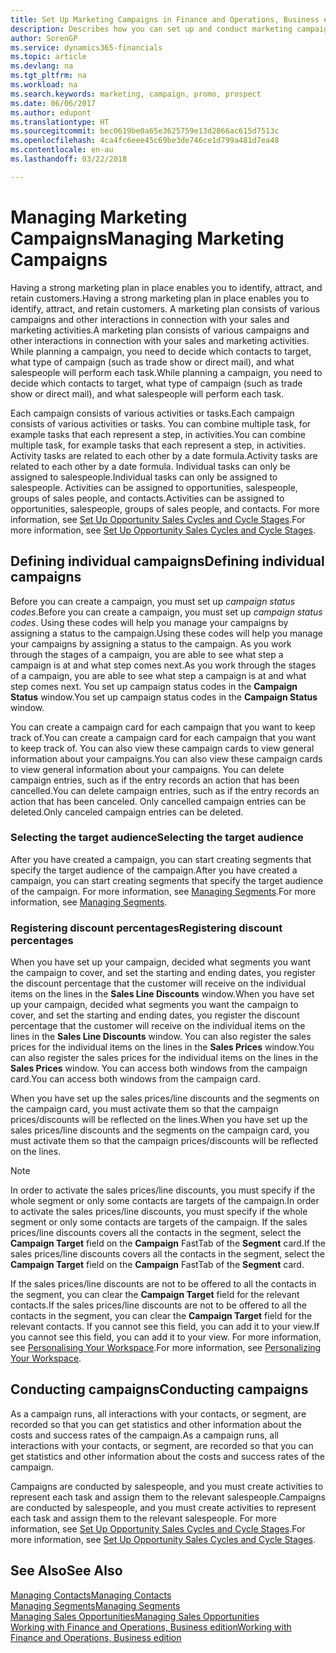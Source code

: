 ```yaml
---
title: Set Up Marketing Campaigns in Finance and Operations, Business edition| Microsoft Docs
description: Describes how you can set up and conduct marketing campaigns in Finance and Operations, Business edition to help you identify and attract prospects and retain customers.
author: SorenGP
ms.service: dynamics365-financials
ms.topic: article
ms.devlang: na
ms.tgt_pltfrm: na
ms.workload: na
ms.search.keywords: marketing, campaign, promo, prospect
ms.date: 06/06/2017
ms.author: edupont
ms.translationtype: HT
ms.sourcegitcommit: bec0619be0a65e3625759e13d2866ac615d7513c
ms.openlocfilehash: 4ca4fc6eee45c69be3de746ce1d799a481d7ea48
ms.contentlocale: en-au
ms.lasthandoff: 03/22/2018

---
```

# <a name="managing-marketing-campaigns"></a><span data-ttu-id="27e83-103">Managing Marketing Campaigns</span><span class="sxs-lookup"><span data-stu-id="27e83-103">Managing Marketing Campaigns</span></span>
<span data-ttu-id="27e83-104">Having a strong marketing plan in place enables you to identify, attract, and retain customers.</span><span class="sxs-lookup"><span data-stu-id="27e83-104">Having a strong marketing plan in place enables you to identify, attract, and retain customers.</span></span> <span data-ttu-id="27e83-105">A marketing plan consists of various campaigns and other interactions in connection with your sales and marketing activities.</span><span class="sxs-lookup"><span data-stu-id="27e83-105">A marketing plan consists of various campaigns and other interactions in connection with your sales and marketing activities.</span></span> <span data-ttu-id="27e83-106">While planning a campaign, you need to decide which contacts to target, what type of campaign (such as trade show or direct mail), and what salespeople will perform each task.</span><span class="sxs-lookup"><span data-stu-id="27e83-106">While planning a campaign, you need to decide which contacts to target, what type of campaign (such as trade show or direct mail), and what salespeople will perform each task.</span></span>

<span data-ttu-id="27e83-107">Each campaign consists of various activities or tasks.</span><span class="sxs-lookup"><span data-stu-id="27e83-107">Each campaign consists of various activities or tasks.</span></span> <span data-ttu-id="27e83-108">You can combine multiple task, for example tasks that each represent a step, in activities.</span><span class="sxs-lookup"><span data-stu-id="27e83-108">You can combine multiple task, for example tasks that each represent a step, in activities.</span></span> <span data-ttu-id="27e83-109">Activity tasks are related to each other by a date formula.</span><span class="sxs-lookup"><span data-stu-id="27e83-109">Activity tasks are related to each other by a date formula.</span></span> <span data-ttu-id="27e83-110">Individual tasks can only be assigned to salespeople.</span><span class="sxs-lookup"><span data-stu-id="27e83-110">Individual tasks can only be assigned to salespeople.</span></span> <span data-ttu-id="27e83-111">Activities can be assigned to opportunities, salespeople, groups of sales people, and contacts.</span><span class="sxs-lookup"><span data-stu-id="27e83-111">Activities can be assigned to opportunities, salespeople, groups of sales people, and contacts.</span></span> <span data-ttu-id="27e83-112">For more information, see [Set Up Opportunity Sales Cycles and Cycle Stages](marketing-how-setup-opportunity-sales-cycles-stages.md).</span><span class="sxs-lookup"><span data-stu-id="27e83-112">For more information, see [Set Up Opportunity Sales Cycles and Cycle Stages](marketing-how-setup-opportunity-sales-cycles-stages.md).</span></span>

## <a name="defining-individual-campaigns"></a><span data-ttu-id="27e83-113">Defining individual campaigns</span><span class="sxs-lookup"><span data-stu-id="27e83-113">Defining individual campaigns</span></span>
<span data-ttu-id="27e83-114">Before you can create a campaign, you must set up *campaign status codes*.</span><span class="sxs-lookup"><span data-stu-id="27e83-114">Before you can create a campaign, you must set up *campaign status codes*.</span></span> <span data-ttu-id="27e83-115">Using these codes will help you manage your campaigns by assigning a status to the campaign.</span><span class="sxs-lookup"><span data-stu-id="27e83-115">Using these codes will help you manage your campaigns by assigning a status to the campaign.</span></span> <span data-ttu-id="27e83-116">As you work through the stages of a campaign, you are able to see what step a campaign is at and what step comes next.</span><span class="sxs-lookup"><span data-stu-id="27e83-116">As you work through the stages of a campaign, you are able to see what step a campaign is at and what step comes next.</span></span> <span data-ttu-id="27e83-117">You set up campaign status codes in the **Campaign Status** window.</span><span class="sxs-lookup"><span data-stu-id="27e83-117">You set up campaign status codes in the **Campaign Status** window.</span></span>

<span data-ttu-id="27e83-118">You can create a campaign card for each campaign that you want to keep track of.</span><span class="sxs-lookup"><span data-stu-id="27e83-118">You can create a campaign card for each campaign that you want to keep track of.</span></span> <span data-ttu-id="27e83-119">You can also view these campaign cards to view general information about your campaigns.</span><span class="sxs-lookup"><span data-stu-id="27e83-119">You can also view these campaign cards to view general information about your campaigns.</span></span>
<span data-ttu-id="27e83-120">You can delete campaign entries, such as if the entry records an action that has been cancelled.</span><span class="sxs-lookup"><span data-stu-id="27e83-120">You can delete campaign entries, such as if the entry records an action that has been canceled.</span></span> <span data-ttu-id="27e83-121">Only cancelled campaign entries can be deleted.</span><span class="sxs-lookup"><span data-stu-id="27e83-121">Only canceled campaign entries can be deleted.</span></span>

### <a name="selecting-the-target-audience"></a><span data-ttu-id="27e83-122">Selecting the target audience</span><span class="sxs-lookup"><span data-stu-id="27e83-122">Selecting the target audience</span></span>
<span data-ttu-id="27e83-123">After you have created a campaign, you can start creating segments that specify the target audience of the campaign.</span><span class="sxs-lookup"><span data-stu-id="27e83-123">After you have created a campaign, you can start creating segments that specify the target audience of the campaign.</span></span> <span data-ttu-id="27e83-124">For more information, see [Managing Segments](marketing-segments.md).</span><span class="sxs-lookup"><span data-stu-id="27e83-124">For more information, see [Managing Segments](marketing-segments.md).</span></span>

### <a name="registering-discount-percentages"></a><span data-ttu-id="27e83-125">Registering discount percentages</span><span class="sxs-lookup"><span data-stu-id="27e83-125">Registering discount percentages</span></span>
<span data-ttu-id="27e83-126">When you have set up your campaign, decided what segments you want the campaign to cover, and set the starting and ending dates, you register the discount percentage that the customer will receive on the individual items on the lines in the **Sales Line Discounts** window.</span><span class="sxs-lookup"><span data-stu-id="27e83-126">When you have set up your campaign, decided what segments you want the campaign to cover, and set the starting and ending dates, you register the discount percentage that the customer will receive on the individual items on the lines in the **Sales Line Discounts** window.</span></span> <span data-ttu-id="27e83-127">You can also register the sales prices for the individual items on the lines in the **Sales Prices** window.</span><span class="sxs-lookup"><span data-stu-id="27e83-127">You can also register the sales prices for the individual items on the lines in the **Sales Prices** window.</span></span> <span data-ttu-id="27e83-128">You can access both windows from the campaign card.</span><span class="sxs-lookup"><span data-stu-id="27e83-128">You can access both windows from the campaign card.</span></span>

 <span data-ttu-id="27e83-129">When you have set up the sales prices/line discounts and the segments on the campaign card, you must activate them so that the campaign prices/discounts will be reflected on the lines.</span><span class="sxs-lookup"><span data-stu-id="27e83-129">When you have set up the sales prices/line discounts and the segments on the campaign card, you must activate them so that the campaign prices/discounts will be reflected on the lines.</span></span>

> [!NOTE]  
>   <span data-ttu-id="27e83-130">In order to activate the sales prices/line discounts, you must specify if the whole segment or only some contacts are targets of the campaign.</span><span class="sxs-lookup"><span data-stu-id="27e83-130">In order to activate the sales prices/line discounts, you must specify if the whole segment or only some contacts are targets of the campaign.</span></span> <span data-ttu-id="27e83-131">If the sales prices/line discounts covers all the contacts in the segment, select the **Campaign Target** field on the **Campaign** FastTab of the **Segment** card.</span><span class="sxs-lookup"><span data-stu-id="27e83-131">If the sales prices/line discounts covers all the contacts in the segment, select the **Campaign Target** field on the **Campaign** FastTab of the **Segment** card.</span></span>

<span data-ttu-id="27e83-132">If the sales prices/line discounts are not to be offered to all the contacts in the segment, you can clear the **Campaign Target** field for the relevant contacts.</span><span class="sxs-lookup"><span data-stu-id="27e83-132">If the sales prices/line discounts are not to be offered to all the contacts in the segment, you can clear the **Campaign Target** field for the relevant contacts.</span></span> <span data-ttu-id="27e83-133">If you cannot see this field, you can add it to your view.</span><span class="sxs-lookup"><span data-stu-id="27e83-133">If you cannot see this field, you can add it to your view.</span></span> <span data-ttu-id="27e83-134">For more information, see [Personalising Your Workspace](ui-personalization-user.md).</span><span class="sxs-lookup"><span data-stu-id="27e83-134">For more information, see [Personalizing Your Workspace](ui-personalization-user.md).</span></span>

## <a name="conducting-campaigns"></a><span data-ttu-id="27e83-135">Conducting campaigns</span><span class="sxs-lookup"><span data-stu-id="27e83-135">Conducting campaigns</span></span>
<span data-ttu-id="27e83-136">As a campaign runs, all interactions with your contacts, or segment, are recorded so that you can get statistics and other information about the costs and success rates of the campaign.</span><span class="sxs-lookup"><span data-stu-id="27e83-136">As a campaign runs, all interactions with your contacts, or segment, are recorded so that you can get statistics and other information about the costs and success rates of the campaign.</span></span>

<span data-ttu-id="27e83-137">Campaigns are conducted by salespeople, and you must create activities to represent each task and assign them to the relevant salespeople.</span><span class="sxs-lookup"><span data-stu-id="27e83-137">Campaigns are conducted by salespeople, and you must create activities to represent each task and assign them to the relevant salespeople.</span></span> <span data-ttu-id="27e83-138">For more information, see [Set Up Opportunity Sales Cycles and Cycle Stages](marketing-how-setup-opportunity-sales-cycles-stages.md).</span><span class="sxs-lookup"><span data-stu-id="27e83-138">For more information, see [Set Up Opportunity Sales Cycles and Cycle Stages](marketing-how-setup-opportunity-sales-cycles-stages.md).</span></span>

## <a name="see-also"></a><span data-ttu-id="27e83-139">See Also</span><span class="sxs-lookup"><span data-stu-id="27e83-139">See Also</span></span>
[<span data-ttu-id="27e83-140">Managing Contacts</span><span class="sxs-lookup"><span data-stu-id="27e83-140">Managing Contacts</span></span>](marketing-contacts.md)  
[<span data-ttu-id="27e83-141">Managing Segments</span><span class="sxs-lookup"><span data-stu-id="27e83-141">Managing Segments</span></span>](marketing-segments.md)  
[<span data-ttu-id="27e83-142">Managing Sales Opportunities</span><span class="sxs-lookup"><span data-stu-id="27e83-142">Managing Sales Opportunities</span></span>](marketing-manage-sales-opportunities.md)  
[<span data-ttu-id="27e83-143">Working with Finance and Operations, Business edition</span><span class="sxs-lookup"><span data-stu-id="27e83-143">Working with Finance and Operations, Business edition</span></span>](ui-work-product.md)  

